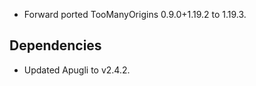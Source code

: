 - Forward ported TooManyOrigins 0.9.0+1.19.2 to 1.19.3.

## Dependencies
- Updated Apugli to v2.4.2.